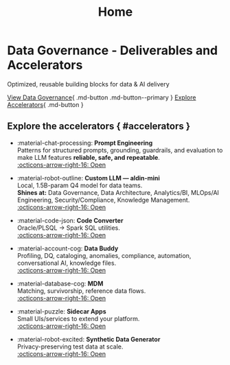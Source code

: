 ﻿---
title: Home
hide:
  - toc
---

<div class="landing-hero" markdown>

# **Data Governance** - Deliverables and Accelerators
<p class="subtitle">Optimized, reusable building blocks for data &amp; AI delivery</p>

[View Data Governance](data-governance/index.md){ .md-button .md-button--primary }
[Explore Accelerators](#accelerators){ .md-button }

</div>

## Explore the accelerators { #accelerators }

<div class="grid cards" markdown>

- :material-chat-processing: **Prompt Engineering**  
  Patterns for structured prompts, grounding, guardrails, and evaluation to make LLM features **reliable, safe, and repeatable**.  
  [:octicons-arrow-right-16: Open](prompt-engineering/index.md)

- :material-robot-outline: **Custom LLM — aldin-mini**  
  Local, 1.5B-param Q4 model for data teams.  
  **Shines at:** Data Governance, Data Architecture, Analytics/BI, MLOps/AI Engineering, Security/Compliance, Knowledge Management.  
  [:octicons-arrow-right-16: Open](custom-llm/)


- :material-code-json: **Code Converter**  
  Oracle/PLSQL → Spark SQL utilities.  
  [:octicons-arrow-right-16: Open](code-converter/index.md)

- :material-account-cog: **Data Buddy**  
  Profiling, DQ, cataloging, anomalies, compliance, automation, conversational AI, knowledge files.  
  [:octicons-arrow-right-16: Open](data-buddy/index.md)

- :material-database-cog: **MDM**  
  Matching, survivorship, reference data flows.  
  [:octicons-arrow-right-16: Open](mdm/index.md)

- :material-puzzle: **Sidecar Apps**  
  Small UIs/services to extend your platform.  
  [:octicons-arrow-right-16: Open](sidecar-applications/index.md)

- :material-robot-excited: **Synthetic Data Generator**  
  Privacy-preserving test data at scale.  
  [:octicons-arrow-right-16: Open](synthetic-data-generator/index.md)

</div>

